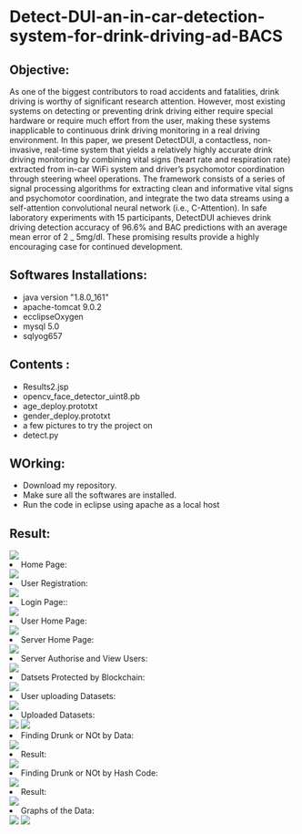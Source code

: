 # Detect-DUI-an-in-car-detection-system-for-drink-driving-ad-BACS


<h2>Objective:</h2>
<p>As one of the biggest contributors to road accidents and fatalities, drink driving is worthy of significant research attention. However, most existing systems on detecting or preventing drink driving either require special hardware or require much effort from the user, making these systems inapplicable to continuous drink driving monitoring in a real driving environment. In this paper, we present DetectDUI, a contactless, non-invasive, real-time system that yields a relatively highly accurate drink driving monitoring by combining  vital signs (heart rate and respiration rate) extracted from in-car WiFi system and driver’s psychomotor coordination through steering wheel operations. The framework consists of a series of signal processing algorithms for extracting clean and informative vital signs and psychomotor coordination, and integrate the two data streams using a self-attention convolutional neural network (i.e., C-Attention). In safe laboratory experiments with 15 participants, DetectDUI achieves drink driving detection accuracy of 96.6% and BAC predictions with an average mean error of 2 _ 5mg/dl. These promising results provide a highly encouraging case for continued development.
</p>

<h2>Softwares Installations:</h2>
<p><ul>
  <li>
    java version "1.8.0_161"
  </li>
  <li>
    apache-tomcat 9.0.2
  </li>
  <li>
    ecclipseOxygen
  </li>
  <li>
    mysql 5.0</li>
  <li>sqlyog657</li>
</ul></p>

<h2>Contents :</h2>
<ul>
  <li>Results2.jsp</li>
  <li>opencv_face_detector_uint8.pb</li>
  <li>age_deploy.prototxt</li>
  <li>gender_deploy.prototxt</li>
  <li>a few pictures to try the project on</li>
  <li>detect.py</li>
 </ul>
 
<h2>WOrking:</h2>
<ul>
  <li>Download my repository.</li>
  <li>Make sure all the softwares are installed.</li>
  <li>Run the code in eclipse using apache as a local host </li>
</ul>

<h2>Result:</h2>
<img src="detect_woman_1.png">
<li>Home Page:</li>
<img src="majorhomepage.png">
<li>User Registration:</li>
<img src="majorusserregistration.png">
<li>Login Page::</li>
<img src="majoruserlogin1.png">
<li>User Home Page:</li>
<img src="majorloginned1.png">
<li>Server Home Page:</li>
<img src="majorserver1.png">
<li>Server Authorise and View Users:</li>
<img src="server-viewusers.png">
<li>Datsets Protected by Blockchain:</li>
<img src="server-datsetblockchain.png">
<li>User uploading Datasets:</li>
<img src="major upload data.png">
<li>Uploaded Datasets:</li>
<img src="major dataset.png">


<img src="detect_woman_1.png">
<li>Finding Drunk or NOt by Data:</li>
<img src="major finding by data.png">
<li>Result:</li>
<img src="major result.png">
<li>Finding Drunk or NOt by Hash Code:</li>

<img src="major by hash code.png">
<li>Result:</li>
<img src="major result hashcode.png">


<li>Graphs of the Data:</li>

<img src="major graph2.png">
<img src="major graph1.png">






















